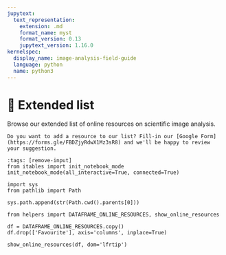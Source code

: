 ```yaml
---
jupytext:
  text_representation:
    extension: .md
    format_name: myst
    format_version: 0.13
    jupytext_version: 1.16.0
kernelspec:
  display_name: image-analysis-field-guide
  language: python
  name: python3
---
```

# 🔄 Extended list

Browse our extended list of online resources on scientific image analysis.

```{admonition} Contribute
Do you want to add a resource to our list? Fill-in our [Google Form](https://forms.gle/FBDZjyRdwX1Mz3sR8) and we'll be happy to review your suggestion.
```

```{code-cell} ipython3
:tags: [remove-input]
from itables import init_notebook_mode
init_notebook_mode(all_interactive=True, connected=True)

import sys
from pathlib import Path

sys.path.append(str(Path.cwd().parents[0]))

from helpers import DATAFRAME_ONLINE_RESOURCES, show_online_resources

df = DATAFRAME_ONLINE_RESOURCES.copy()
df.drop(['Favourite'], axis='columns', inplace=True)

show_online_resources(df, dom='lfrtip')
```
